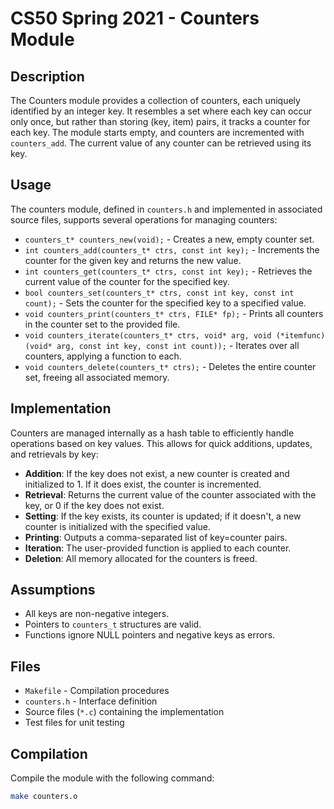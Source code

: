 # CS50 Spring 2021 - Counters Module

## Description
The Counters module provides a collection of counters, each uniquely identified by an integer key. It resembles a set where each key can occur only once, but rather than storing (key, item) pairs, it tracks a counter for each key. The module starts empty, and counters are incremented with `counters_add`. The current value of any counter can be retrieved using its key.

## Usage
The counters module, defined in `counters.h` and implemented in associated source files, supports several operations for managing counters:

- `counters_t* counters_new(void);` - Creates a new, empty counter set.
- `int counters_add(counters_t* ctrs, const int key);` - Increments the counter for the given key and returns the new value.
- `int counters_get(counters_t* ctrs, const int key);` - Retrieves the current value of the counter for the specified key.
- `bool counters_set(counters_t* ctrs, const int key, const int count);` - Sets the counter for the specified key to a specified value.
- `void counters_print(counters_t* ctrs, FILE* fp);` - Prints all counters in the counter set to the provided file.
- `void counters_iterate(counters_t* ctrs, void* arg, void (*itemfunc)(void* arg, const int key, const int count));` - Iterates over all counters, applying a function to each.
- `void counters_delete(counters_t* ctrs);` - Deletes the entire counter set, freeing all associated memory.

## Implementation
Counters are managed internally as a hash table to efficiently handle operations based on key values. This allows for quick additions, updates, and retrievals by key:

- **Addition**: If the key does not exist, a new counter is created and initialized to 1. If it does exist, the counter is incremented.
- **Retrieval**: Returns the current value of the counter associated with the key, or 0 if the key does not exist.
- **Setting**: If the key exists, its counter is updated; if it doesn't, a new counter is initialized with the specified value.
- **Printing**: Outputs a comma-separated list of key=counter pairs.
- **Iteration**: The user-provided function is applied to each counter.
- **Deletion**: All memory allocated for the counters is freed.

## Assumptions
- All keys are non-negative integers.
- Pointers to `counters_t` structures are valid.
- Functions ignore NULL pointers and negative keys as errors.

## Files
- `Makefile` - Compilation procedures
- `counters.h` - Interface definition
- Source files (`*.c`) containing the implementation
- Test files for unit testing

## Compilation
Compile the module with the following command:
```bash
make counters.o

